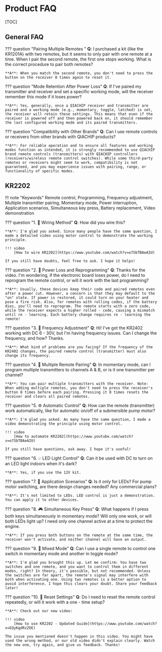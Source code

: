 # Product FAQ



[TOC]

## **General FAQ**

??? question "Pairing Multiple Remotes "
    **Q**: I purchased a kit (like the KR1201A) with two remotes, but it seems to only pair with one remote at a time. When I pair the second remote, the first one stops working. What is the correct procedure to pair both remotes?

    **A**: When you match the second remote, you don't need to press the button on the receiver 8 times again to reset it.

??? question "Mode Retention After Power Loss"
    **Q**: If I've paired my transmitter and receiver and set a specific working mode, will the receiver remember this mode if it loses power?

    **A**: Yes, generally, once a QIACHIP receiver and transmitter are paired and a working mode (e.g., momentary, toggle, latched) is set, the receiver will retain these settings. This means that even if the receiver is powered off and then powered back on, it should remember the last configured working mode and its paired transmitters.

??? question "Compatibility with Other Brands"
    **Q**: Can I use remote controls or receivers from other brands with QIACHIP products?

    **A**: For reliable operation and to ensure all features and working modes function as intended, it is strongly recommended to use QIACHIP brand remote controls (transmitters) with QIACHIP controllers (receivers/wireless remote control switches). While some third-party remotes or receivers might seem to work, compatibility is not guaranteed, and you may experience issues with pairing, range, or functionality of specific modes.


## **KR2202**

!!! note "Keywords"
    Remote control, Programming, Frequency adjustment, Multiple transmitter pairing, Momentary mode, Power interruption, Application scenarios, Simultaneous key press, Battery replacement, Video demonstration

??? question "1. 🔌 Wiring Method"
    **Q**: How did you wire this?

    **A**: I'm glad you asked. Since many people have the same question, I made a detailed video using motor control to demonstrate the working principle.
    
    !!! video
        [How to wire KR2202](https://www.youtube.com/watch?v=o7SbTBAeAIU)
    
    If you still have doubts, feel free to ask. I hope it helps!

??? question "2. 🔋 Power Loss and Reprogramming"
    **Q**: Thanks for the video. I'm wondering, if the electronic board loses power, do I need to reprogram the remote control, or will it work with the last programming?

    **A**: Usually, these devices keep their code and paired remotes even after a power cut. However, a concern is that they may default to the "on" state. If power is restored, it could turn on your heater and pose a fire risk. Also, for remotes with rolling codes, if the battery dies, you'll need to reprogram. The remote starts with a zero code, while the receiver expects a higher rolled - code, causing a mismatch until re - learning. Each battery change requires re - learning the remote!

??? question "3. 📡 Frequency Adjustment"
    **Q**: Hi! I've got the KR2402 working with DC 6 - 30V, but I'm having frequency issues. Can I change the frequency, and how? Thanks.

    **A**: What kind of problems are you facing? If the frequency of the KR2402 changes, the paired remote control (transmitter) must also change its frequency.

??? question "4. 📱 Multiple Remote Pairing"
    **Q**: In momentary mode, can I program multiple transmitters to channels A & B, or is it one transmitter per channel?

    **A**: You can pair multiple transmitters with the receiver. Note: When adding multiple remotes, you don't need to press the receiver's button 8 times before each pairing. Pressing it 8 times resets the receiver and clears all paired remotes.

??? question "5. ⚙️ Automatic Control"
    **Q**: How can the remote (transmitter) work automatically, like for automatic on/off of a submersible pump motor?

    **A**: I'm glad you asked. As many have the same question, I made a video demonstrating the principle using motor control.
    
    !!! video
        [How to automate KR2202](https://www.youtube.com/watch?v=o7SbTBAeAIU)
    
    If you still have questions, ask away. I hope it's useful!

??? question "6. 💡 LED Light Control"
    **Q**: Can it be used with DC to turn on an LED light indoors when it's dark?

    **A**: Yes, if you use the 12V kit.

??? question "7. 🔄 Application Scenarios"
    **Q**: Is it only for LEDs? For pump motor switching, are there design changes needed? Any commercial plans?

    **A**: It's not limited to LEDs. LED control is just a demonstration. You can apply it to other devices.

??? question "8. 🎮 Simultaneous Key Press"
    **Q**: What happens if I press both keys simultaneously in momentary mode? Will only one work, or will both LEDs light up? I need only one channel active at a time to protect the engine.

    **A**: If you press both buttons on the remote at the same time, the receiver won't activate, and neither channel will have an output.

??? question "9. 🔀 Mixed Mode"
    **Q**: Can I use a single remote to control one switch in momentary mode and another in toggle mode?

    **A**: I'm glad you brought this up. Let me confirm: You have two switches and one remote, and you want to control them in different modes, right? In theory, it's possible, but not recommended. Unless the switches are far apart, the remote's signal may interfere with both when activating one. Using two remotes is a better option to avoid interference. I hope this clears your doubt. Share your feedback later!

??? question "10. 🔄 Reset Settings"
    **Q**: Do I need to reset the remote control repeatedly, or will it work with a one - time setup?

    **A**: Check out our new video:
    
    !!! video
        [How to use KR2202 - Updated Guide](https://www.youtube.com/watch?v=EQyKgdRzZOE)
    
    The issue you mentioned doesn't happen in this video. You might have used the wrong method, or our old video didn't explain clearly. Watch the new one, try again, and give us feedback. Thanks!